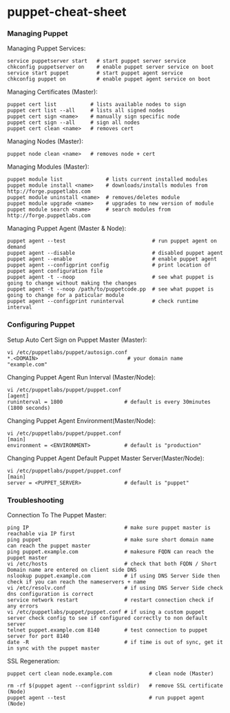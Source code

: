 # puppet-cheat-sheet

### Managing Puppet

Managing Puppet Services:
~~~~
service puppetserver start   # start puppet server service
chkconfig puppetserver on    # enable puppet server service on boot
service start puppet         # start puppet agent service
chkconfig puppet on          # enable puppet agent service on boot
~~~~

Managing Certificates (Master):
~~~~
puppet cert list           # lists available nodes to sign
puppet cert list --all     # lists all signed nodes
puppet cert sign <name>    # manually sign specific node
puppet cert sign --all     # sign all nodes
puppet cert clean <name>   # removes cert
~~~~

Managing Nodes (Master):
~~~~
puppet node clean <name>   # removes node + cert
~~~~

Managing Modules (Master):
~~~~
puppet module list              # lists current installed modules
puppet module install <name>    # downloads/installs modules from http://forge.puppetlabs.com
puppet module uninstall <name>  # removes/deletes module
puppet module upgrade <name>    # upgrades to new version of module
puppet module search <name>     # search modules from http://forge.puppetlabs.com
~~~~

Managing Puppet Agent (Master & Node):
~~~~
puppet agent --test                            # run puppet agent on demand
puppet agent --disable                         # disabled puppet agent
puppet agent --enable                          # enable puppet agent
puppet agent --configprint config              # print location of puppet agent configuration file
puppet agent -t --noop                         # see what puppet is going to change without making the changes
puppet agent -t --noop /path/to/puppetcode.pp  # see what puppet is going to change for a paticular module
puppet agent --configprint runinterval         # check runtime interval
~~~~

### Configuring Puppet

Setup Auto Cert Sign on Puppet Master (Master):
~~~~
vi /etc/puppetlabs/puppet/autosign.conf
*.<DOMAIN>                             # your domain name "example.com"
~~~~

Changing Puppet Agent Run Interval (Master/Node):
~~~~
vi /etc/puppetlabs/puppet/puppet.conf
[agent]
runinterval = 1800                    # default is every 30minutes (1800 seconds)
~~~~

Changing Puppet Agent Environment(Master/Node):
~~~~
vi /etc/puppetlabs/puppet/puppet.conf
[main]
environment = <ENVIRONMENT>           # default is "production"
~~~~

Changing Puppet Agent Default Puppet Master Server(Master/Node):
~~~~
vi /etc/puppetlabs/puppet/puppet.conf
[main]
server = <PUPPET_SERVER>              # default is "puppet"
~~~~

### Troubleshooting

Connection To The Puppet Master:
~~~~
ping IP                               # make sure puppet master is reachable via IP first
ping puppet                           # make sure short domain name can reach the puppet master
ping puppet.example.com               # makesure FQDN can reach the puppet master
vi /etc/hosts                         # check that both FQDN / Short Domain name are entered on client side DNS
nslookup puppet.example.com           # if using DNS Server Side then check if you can reach the nameservers + name
vi /etc/resolv.conf                   # if using DNS Server Side check dns configuration is correct
service network restart               # restart connection check if any errors
vi /etc/puppetlabs/puppet/puppet.conf # if using a custom puppet server check config to see if configured correctly to non default server
telnet puppet.example.com 8140        # test connection to puppet server for port 8140
date -R                               # if time is out of sync, get it in sync with the puppet master
~~~~

SSL Regeneration:
~~~~
puppet cert clean node.example.com            # clean node (Master)

rm -rf $(puppet agent --configprint ssldir)   # remove SSL certificate (Node)
puppet agent --test                           # run puppet agent (Node)
~~~~
